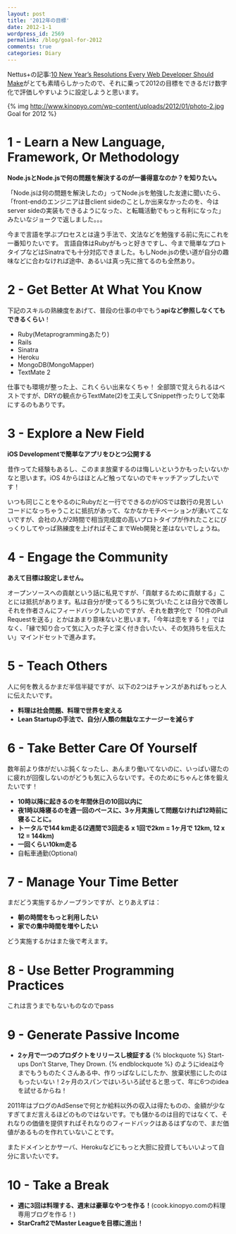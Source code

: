 ```yaml
---
layout: post
title: '2012年の目標'
date: 2012-1-1
wordpress_id: 2569
permalink: /blog/goal-for-2012
comments: true
categories: Diary
---
```

Nettus+の記事:[10 New Year’s Resolutions Every Web Developer Should Make](http://net.tutsplus.com/articles/general/ten-new-years-resolutions-every-web-developer-should-make/?utm_source=feedburner&utm_medium=feed&utm_campaign=Feed%3A+nettuts+%28Nettuts%2B%29)がとても素晴らしかったので、それに乗って2012の目標をできるだけ数字化で評価しやすいように設定しようと思います。

{% img http://www.kinopyo.com/wp-content/uploads/2012/01/photo-2.jpg Goal for 2012 %}

# 1 - Learn a New Language, Framework, Or Methodology

<strong>Node.jsとNode.jsで何の問題を解決するのが一番得意なのか？を知りたい。</strong>

「Node.jsは何の問題を解決したの」ってNode.jsを勉強した友達に聞いたら、「front-endのエンジニアは昔client sideのことしか出来なかったのを、今はserver sideの実装もできるようになった、と転職活動でもっと有利になった」みたいなジョークで返しました。。。

今まで言語を学ぶプロセスとは違う手法で、文法などを勉強する前に先にこれを一番知りたいです。
言語自体はRubyがもっと好きですし、今まで簡単なプロトタイプなどはSinatraでも十分対応できました。もしNode.jsの使い道が自分の趣味などに合わなければ途中、あるいは真っ先に捨てるのも全然あり。

# 2 - Get Better At What You Know

下記のスキルの熟練度をあげて、普段の仕事の中でもう<strong>apiなど参照しなくてもできるくらい</strong>！
+   Ruby(Metaprogrammingあたり)
+   Rails
+   Sinatra
+   Heroku
+   MongoDB(MongoMapper)
+   TextMate 2

仕事でも環境が整った上、これくらい出来なくちゃ！
全部頭で覚えられるはベストですが、DRYの観点からTextMate(2)を工夫してSnippet作ったりして効率にするのもありです。

# 3 - Explore a New Field

<strong>iOS Developmentで簡単なアプリをひとつ公開する</strong>

昔作ってた経験もあるし、このまま放棄するのは悔しいというかもったいないかなと思います。iOS 4からはほとんど触ってないのでキャッチアップしたいです！

いつも同じことをやるのにRubyだと一行でできるのがiOSでは数行の見苦しいコードになっちゃうことに抵抗があって、なかなかモチベーションが湧いてこないですが、会社の人が2時間で相当完成度の高いプロトタイプが作れたことにびっくりしてやっぱ熟練度を上げればそこまでWeb開発と差はないでしょうね。

# 4 - Engage the Community

<strong>あえて目標は設定しません。</strong>

オープンソースへの貢献という話に私見ですが、「貢献するために貢献する」ことには抵抗があります。私は自分が使ってるうちに気づいたことは自分で改善しそれを作者さんにフィードバックしたいのですが、それを数字化で「10件のPull Requestを送る」とかはあまり意味ないと思います。「今年は恋をする！」ではなく、「縁で知り合って気に入った子と深く付き合いたい、その気持ちを伝えたい」マインドセットで進みます。

# 5 - Teach Others

人に何を教えるかまだ半信半疑ですが、以下の2つはチャンスがあればもっと人に伝えたいです。
+  <strong>料理は社会問題、料理で世界を変える</strong>
+  <strong>Lean Startupの手法で、自分/人類の無駄なエナージーを減らす</strong>

# 6 - Take Better Care Of Yourself

数年前より体がだいぶ鈍くなったし、あんまり働いてないのに、いっぱい寝たのに疲れが回復しないのがどうも気に入らないです。そのためにちゃんと体を鍛えたいです！

+  <strong>10時以降に起きるのを年間休日の10回以内に</strong>
+  <strong>夜1時以降寝るのを週一回のペースに、3ヶ月実施して問題なければ12時前に寝ることに。</strong>
+  <strong>トータルで144 km走る(2週間で3回走る x 1回で2km = 1ヶ月で 12km, 12 x 12 = 144km)</strong>
+  <strong>一回くらい10km走る</strong>
+  自転車通勤(Optional)

# 7 - Manage Your Time Better
まだどう実施するかノープランですが、とりあえずは：

+  <strong>朝の時間をもっと利用したい</strong>
+  <strong>家での集中時間を増やしたい</strong>

どう実施するかはまた後で考えます。

# 8 - Use Better Programming Practices
これは言うまでもないものなのでpass

# 9 - Generate Passive Income
+  <strong>2ヶ月で一つのプロダクトをリリースし検証する</strong>
{% blockquote  %}
Start-ups Don't Starve, They Drown.
{% endblockquote %}
のようにideaは今までもうものたくさんある中、作りっぱなしにしたか、放棄状態にしたのはもったいない！2ヶ月のスパンではいろいろ試せると思って、年に6つのideaを試せるからね！

2011年はブログのAdSenseで何とか給料以外の収入は得たものの、金額が少なすぎてまだ言えるほどのものではないです。でも儲かるのは目的ではなくて、それなりの価値を提供すればそれなりのフィードバックはあるはずなので、まだ価値があるものを作れていないことです。

またドメインとかサーバ、Herokuなどにもっと大胆に投資してもいいよって自分に言いたいです。

# 10 - Take a Break
+  <strong>週に3回は料理する、週末は豪華なやつを作る！</strong>(cook.kinopyo.comの料理専用ブログを作る！)
+  <strong>StarCraft2でMaster Leagueを目標に進出！</strong>

